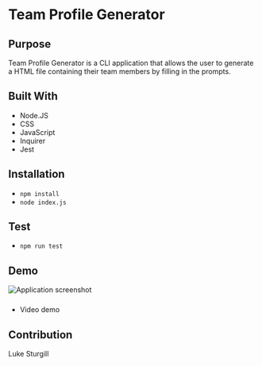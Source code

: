 # Team Profile Generator

## Purpose
Team Profile Generator is a CLI application that allows the user to generate a HTML file containing their team members by filling in the prompts.

## Built With
* Node.JS
* CSS
* JavaScript
* Inquirer
* Jest

## Installation 
* `npm install`
* `node index.js`

## Test
* `npm run test`

## Demo
![Application screenshot](https://github.com/Lukesturgill/employee-tracker/blob/main/assets/html-screen-shot.png?raw=true)

###
* Video demo


## Contribution
Luke Sturgill